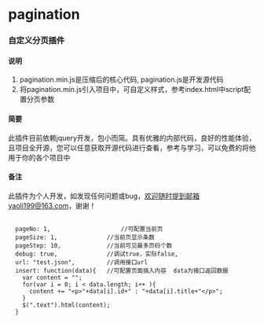 # pagination
### 自定义分页插件

#### 说明
1. pagination.min.js是压缩后的核心代码, pagination.js是开发源代码
2. 将pagination.min.js引入项目中，可自定义样式，参考index.html中script配置分页参数

#### 简要
此插件目前依赖jquery开发，包小而简。具有优雅的内部代码，良好的性能体验，且项目全开源，您可以任意获取开源代码进行查看，参考与学习，可以免费的将他用于你的各个项目中

#### 备注
此插件为个人开发，如发现任何问题或bug，欢迎随时提到邮箱yaoli199@163.com，谢谢！

<pre><code> 
  pageNo: 1,		            //可配置当前页 
  pageSize: 1,	            //当前页显示条数 
  pageStep: 10,             //当前可见最多页码个数 
  debug: true,	            //调试true，实际false, 
  url: "test.json",         //调用接口url
  insert: function(data){   //可配置页面插入内容  data为接口返回数据  
    var content = "";
    for(var i = 0; i < data.length; i++ ){
      content += "&lt;p>"+data[i].id+" : "+data[i].title+"&lt;/p>";
    }
    $(".text").html(content);
  }
</code></pre>
